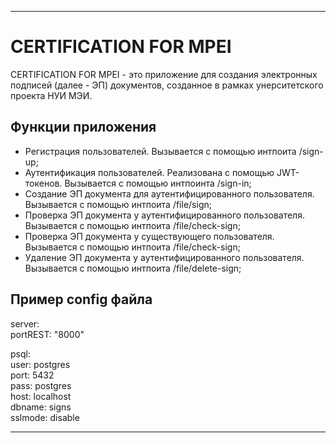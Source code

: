 ***
# CERTIFICATION FOR MPEI
CERTIFICATION FOR MPEI - это приложение для создания электронных подписей (далее - ЭП) документов, созданное в рамках унерситетского проекта НУИ МЭИ.

## Функции приложения
- Регистрация пользователей. Вызывается с помощью интпоита /sign-up;
- Аутентификация пользователей. Реализована с помощью JWT-токенов. Вызывается с помощью интпоинта /sign-in;
- Создание ЭП документа для аутентифицированного пользователя. Вызывается с помощью интпоита /file/sign;
- Проверка ЭП документа у аутентифицированного пользователя. Вызывается с помощью интпоита /file/check-sign;
- Проверка ЭП документа у существующего пользователя. Вызывается с помощью интпоита /file/check-sign;
- Удаление ЭП документа у аутентифицированного пользователя. Вызывается с помощью интпоита /file/delete-sign;

## Пример config файла
server: \
portREST: "8000"

psql: \
user: postgres \
port: 5432 \
pass: postgres \
host: localhost \
dbname: signs \
sslmode: disable

***